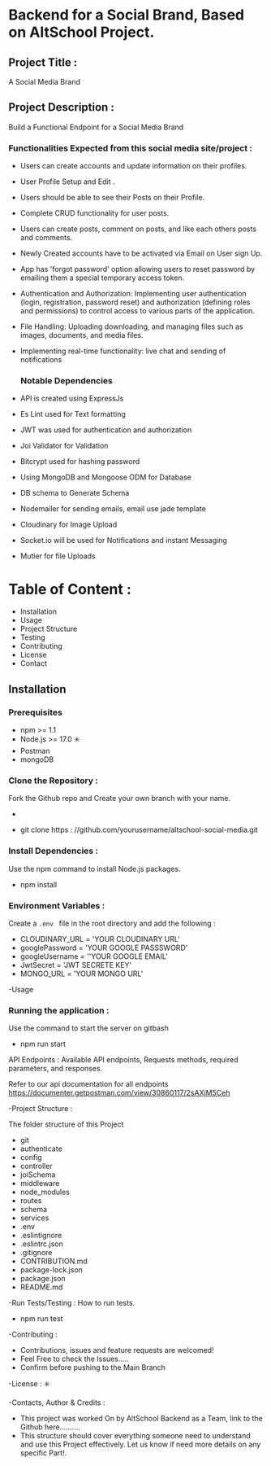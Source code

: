 # Backend for a Social Brand, Based on AltSchool Project. 

## Project Title :
A Social Media Brand 

## Project Description :
Build a Functional Endpoint for a Social Media Brand 

### Functionalities Expected from this social media site/project :

- Users can create accounts and update information on their profiles.
- User Profile Setup and Edit .
- Users should be able to see their Posts on their Profile.
- Complete CRUD functionality for user posts.
- Users can create posts, comment on posts, and like each others posts and comments.
- Newly Created accounts have to be activated via Email on User sign Up. 
- App has 'forgot password' option allowing users to reset password by emailing them a special temporary access token. 
- Authentication and Authorization: Implementing user authentication (login, registration, password reset) and authorization (defining roles and permissions) to control access to various parts of the application.
- File Handling: Uploading   downloading, and managing files such as images, documents, and media files.
- Implementing real-time functionality: live chat and sending of notifications 
                          
  ### Notable Dependencies 

- API is created using ExpressJs
- Es Lint used for Text formatting 
- JWT was used for authentication and authorization 
- Joi Validator for Validation 
- Bitcrypt used for hashing password 
- Using MongoDB and Mongoose ODM for Database 
- DB schema to Generate Schema 
- Nodemailer for sending emails, email use jade template 
- Cloudinary for Image Upload
- Socket.io will be used for Notifications and instant Messaging 
- Mutler for file Uploads

# Table of Content :

- Installation 
- Usage 
- Project Structure 
- Testing 
- Contributing 
- License 
- Contact 

## Installation

### Prerequisites 
- npm >= 1.1
- Node.js >= 17.0 ✳️
- Postman 
- mongoDB 

### Clone the Repository :
Fork the Github  repo and Create your own branch with your name. 

- ```bash 
- git clone https : //github.com/yourusername/altschool-social-media.git

### Install Dependencies :
Use the npm command to install Node.js packages. 
- npm install 

### Environment Variables :
Create a `.env ` file in the root directory and add the following :

- CLOUDINARY_URL = 'YOUR CLOUDINARY URL'
- googlePassword = 'YOUR GOOGLE PASSSWORD'
- googleUsername = ''YOUR GOOGLE EMAIL'
- JwtSecret = 'JWT SECRETE KEY'
- MONGO_URL = 'YOUR MONGO URL'

-Usage 

### Running the application :
Use the command to start the server on gitbash 

- npm  run start 

API Endpoints : 
Available API endpoints, Requests methods, required parameters, and responses. 

Refer to our api documentation for all endpoints 
https://documenter.getpostman.com/view/30860117/2sAXjM5Ceh

-Project Structure :

The folder structure of this Project 
- git
- authenticate
- config 
- controller 
- joiSchema
- middleware 
- node_modules
- routes
- schema
- services 
- .env
- .eslintignore
- .eslintrc.json
- .gitignore
- CONTRIBUTION.md
- package-lock.json
- package.json
- README.md

-Run Tests/Testing :
How to run tests.

- npm run test 

-Contributing :

- Contributions, issues and feature requests are welcomed! 
- Feel Free to check the Issues.....
- Confirm before pushing to the Main Branch

-License : ✳️


-Contacts, Author & Credits :

- This project was worked On by AltSchool Backend as a Team, link to the Github here..........
- This structure should cover everything someone need to understand and use this Project effectively. Let us know if need more details on any specific Part!.
